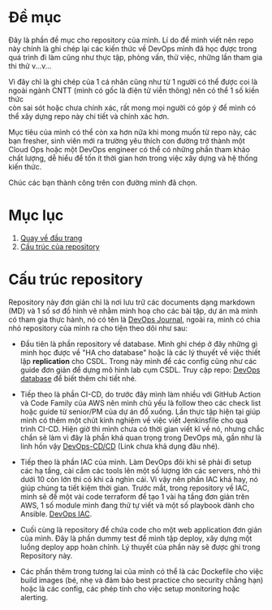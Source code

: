 # Đề mục
  Đây là phần đề mục cho repository của mình. Lí do để mình viết nên repo này chính là ghi chép lại các kiến thức về DevOps mình đã học được trong quá trình 
  đi làm cũng như thực tập, phỏng vấn, thử việc, những lần tham gia thi thử v...v... 

  Vì đây chỉ là ghi chép của 1 cá nhân cũng như từ 1 người có thể được coi là ngoài ngành CNTT (mình có gốc là điện tử viễn thông) nên có thể 1 số kiến thức    
  còn sai sót hoặc chưa chính xác, rất mong mọi người có góp ý để mình có thể xây dựng repo này chi tiết và chính xác hơn.

  Mục tiêu của mình có thể còn xa hơn nữa khi mong muốn từ repo này, các bạn fresher, sinh viên mới ra trường yêu thích con đường trở thành một Cloud Ops hoặc
  một DevOps engineer có thể có những phần tham khảo chất lượng, dễ hiểu để tốn ít thời gian hơn trong việc xây dựng và hệ thống kiến thức.

  Chúc các bạn thành công trên con đường mình đã chọn.

# Mục lục

1. [Quay về đầu trang](#đề-mục)
2. [Cấu trúc của repository](#cấu-trúc-repository)

# Cấu trúc repository
  Repository này đơn giản chỉ là nơi lưu trữ các documents dạng markdown (MD) và 1 số sơ đồ hình vẽ nhằm minh hoạ cho các bài tập, dự án mà mình có tham gia thực hành, nó có tên là [DevOps Journal](https://github.com/phungh67/devops-journal), ngoài ra, mình có chia nhỏ repository của mình ra cho tiện theo dõi như sau:

  - Đầu tiên là phần repository về database. Mình ghi chép ở đây những gì mình học được về "HA cho database" hoặc là các lý thuyết về việc thiết lập **replication** cho CSDL. Trong này mình để các config cũng như các guide đơn giản để dựng mô hình lab cụm CSDL. Truy cập repo: [DevOps database](https://github.com/phungh67/devops-database) để biết thêm chi tiết nhé.

  - Tiếp theo là phần CI-CD, do trước đây mình làm nhiều với GitHub Action và Code Family của AWS nên mình chủ yếu là follow theo các check list hoặc guide từ senior/PM của dự án đổ xuống. Lần thực tập hiện tại giúp mình có thêm một chút kinh nghiệm về việc viết Jenkinsfile cho quá trình CI-CD. Hiện giờ thì mình chưa có thời gian viết kĩ về nó, nhưng chắc chắn sẽ làm vì đây là phần khá quan trọng trong DevOps mà, gần như là linh hồn vậy [DevOps-CD/CD]() (Link chưa khả dụng đâu nhé).

  - Tiếp theo là phần IAC của mình. Làm DevOps đôi khi sẽ phải đi setup các hạ tầng, cài cắm các tools lên một số lượng lớn các servers, nhỏ thì dưới 10 còn lớn thì có khi cả nghìn cái. Vì vậy nên phần IAC khá hay, nó giúp chúng ta tiết kiệm thời gian. Trước mắt, trong repository về IAC, mình sẽ để một vài code terraform để tạo 1 vài hạ tầng đơn giản trên AWS, 1 số module mình đang thử tự viết và một số playbook dành cho Ansible. [DevOps IAC](https://github.com/phungh67/devops-IaC).

  - Cuối cùng là repository để chứa code cho một web application đơn giản của mình. Đây là phần dummy test để mình tập deploy, xây dựng một luồng deploy app hoàn chỉnh. Lý thuyết của phần này sẽ được ghi trong Repository này.

  - Các phần thêm trong tương lai của mình có thể là các Dockefile cho việc build images (bé, nhẹ và đảm bảo best practice cho security chẳng hạn) hoặc là các config, các phép tính cho việc setup monitoring hoặc alerting.


